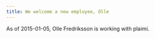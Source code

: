 ```yaml
---
title: We welcome a new employee, Olle
---
```

As of 2015-01-05, Olle Fredriksson is working with plaimi.
